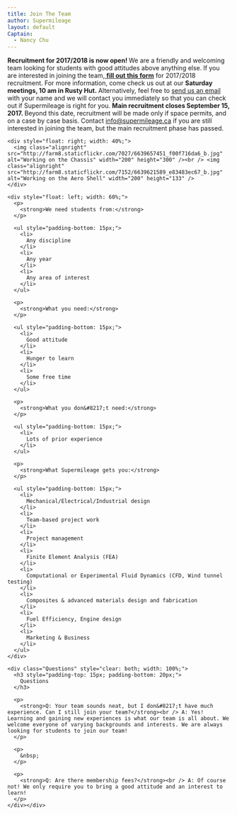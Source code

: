 ```yaml
---
title: Join The Team
author: Supermileage
layout: default
Captain:
  - Nancy Chu
---
```

<div>
  <p>
    <strong>Recruitment for 2017/2018 is now open! </strong>We are a friendly and welcoming team looking for students with good attitudes above anything else.<strong> </strong>If you are interested in joining the team,<a href="https://goo.gl/forms/OUUycHGxqxX9KLIj1" target="_blank"> <strong>fill out this form</strong></a> for 2017/2018 recruitment. For more information, come check us out at our <strong>Saturday meetings, 10 am in Rusty Hut. </strong>Alternatively, feel free to <a href="/contact.html">send us an email</a> with your name and we will contact you immediately so that you can check out if Supermileage is right for you. <strong>Main recruitment closes September 15, 2017. </strong>Beyond this date, recruitment will be made only if space permits, and on a case by case basis. Contact <a href="mailto:info@supermileage.ca">info@supermileage.ca</a> if you are still interested in joining the team, but the main recruitment phase has passed.</p>

    <div style="float: right; width: 40%;">
      <img class="alignright" src="http://farm8.staticflickr.com/7027/6639657451_f00f716da6_b.jpg" alt="Working on the Chassis" width="200" height="300" /><br /> <img class="alignright" src="http://farm8.staticflickr.com/7152/6639621589_e83483ec67_b.jpg" alt="Working on the Aero Shell" width="200" height="133" />
    </div>

    <div style="float: left; width: 60%;">
      <p>
        <strong>We need students from:</strong>
      </p>

      <ul style="padding-bottom: 15px;">
        <li>
          Any discipline
        </li>
        <li>
          Any year
        </li>
        <li>
          Any area of interest
        </li>
      </ul>

      <p>
        <strong>What you need:</strong>
      </p>

      <ul style="padding-bottom: 15px;">
        <li>
          Good attitude
        </li>
        <li>
          Hunger to learn
        </li>
        <li>
          Some free time
        </li>
      </ul>

      <p>
        <strong>What you don&#8217;t need:</strong>
      </p>

      <ul style="padding-bottom: 15px;">
        <li>
          Lots of prior experience
        </li>
      </ul>

      <p>
        <strong>What Supermileage gets you:</strong>
      </p>

      <ul style="padding-bottom: 15px;">
        <li>
          Mechanical/Electrical/Industrial design
        </li>
        <li>
          Team-based project work
        </li>
        <li>
          Project management
        </li>
        <li>
          Finite Element Analysis (FEA)
        </li>
        <li>
          Computational or Experimental Fluid Dynamics (CFD, Wind tunnel testing)
        </li>
        <li>
          Composites & advanced materials design and fabrication
        </li>
        <li>
          Fuel Efficiency, Engine design
        </li>
        <li>
          Marketing & Business
        </li>
      </ul>
    </div>

    <div class="Questions" style="clear: both; width: 100%;">
      <h3 style="padding-top: 15px; padding-bottom: 20px;">
        Questions
      </h3>

      <p>
        <strong>Q: Your team sounds neat, but I don&#8217;t have much experience. Can I still join your team?</strong><br /> A: Yes! Learning and gaining new experiences is what our team is all about. We welcome everyone of varying backgrounds and interests. We are always looking for students to join our team!
      </p>

      <p>
        &nbsp;
      </p>

      <p>
        <strong>Q: Are there membership fees?</strong><br /> A: Of course not! We only require you to bring a good attitude and an interest to learn!
      </p>
    </div></div>
